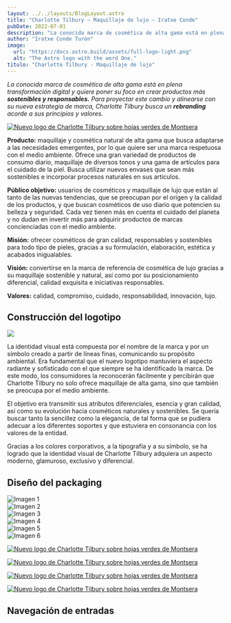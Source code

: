 ```yaml
---
layout: ../../layouts/BlogLayout.astro
title: "Charlotte Tilbury – Maquillaje de lujo – Iratxe Conde"
pubDate: 2022-07-01
description: "La conocida marca de cosmética de alta gama está en plena transformación digital y quiere poner su foco en crear productos más **sostenibles y responsables.** Para proyectar este cambio y alinearse con su nueva estrategia de marca, Charlotte Tilbury busca un **rebranding** acorde a sus principios y valores."
author: "Iratxe Conde Turón"
image:
  url: "https://docs.astro.build/assets/full-logo-light.png"
  alt: "The Astro logo with the word One."
titulo: "Charlotte Tilbury - Maquillaje de lujo"
---
```


<div class="centered-container">

_La conocida marca de cosmética de alta gama está en plena transformación digital y quiere poner su foco en crear productos más **sostenibles y responsables.** Para proyectar este cambio y alinearse con su nueva estrategia de marca, Charlotte Tilbury busca un **rebranding** acorde a sus principios y valores._

</div>

[![Nuevo logo de Charlotte Tilbury sobre hojas verdes de Montsera](/imgs/img-77.webp "Nuevo logo de Charlotter Tilbury")]()

<div class="flex-container-start">
  <div class="flex-item">

**Producto:** maquillaje y cosmética natural de alta gama que busca adaptarse a las necesidades emergentes, por lo que quiere ser una marca respetuosa con el medio ambiente. Ofrece una gran variedad de productos de consumo diario, maquillaje de diversos tonos y una gama de artículos para el cuidado de la piel. Busca utilizar nuevos envases que sean más sostenibles e incorporar procesos naturales en sus artículos.

**Público objetivo:** usuarios de cosméticos y maquillaje de lujo que están al tanto de las nuevas tendencias, que se preocupan por el origen y la calidad de los productos, y que buscan cosméticos de uso diario que potencien su belleza y seguridad. Cada vez tienen más en cuenta el cuidado del planeta y no dudan en invertir más para adquirir productos de marcas concienciadas con el medio ambiente.

  </div>
  <div class="flex-item">

**Misión:** ofrecer cosméticos de gran calidad, responsables y sostenibles para todo tipo de pieles, gracias a su formulación, elaboración, estética y acabados inigualables.

**Visión:** convertirse en la marca de referencia de cosmética de lujo gracias a su maquillaje sostenible y natural, así como por su posicionamiento diferencial, calidad exquisita e iniciativas responsables.

**Valores:** calidad, compromiso, cuidado, responsabilidad, innovación, lujo.

  </div>
</div>

## Construcción del logotipo

<div class="flex-container">
  <div class="flex-item">
    <img src="/imgs/img-2.webp">
  </div>
  <div class="flex-item">

La identidad visual está compuesta por el nombre de la marca y por un símbolo creado a partir de líneas finas, comunicando su propósito ambiental. Era fundamental que el nuevo logotipo mantuviera el aspecto radiante y sofisticado con el que siempre se ha identificado la marca. De este modo, los consumidores la reconocerán fácilmente y percibirán que Charlotte Tilbury no solo ofrece maquillaje de alta gama, sino que también se preocupa por el medio ambiente.

El objetivo era transmitir sus atributos diferenciales, esencia y gran calidad, así como su evolución hacia cosméticos naturales y sostenibles. Se quería buscar tanto la sencillez como la elegancia, de tal forma que se pudiera adecuar a los diferentes soportes y que estuviera en consonancia con los valores de la entidad.

Gracias a los colores corporativos, a la tipografía y a su símbolo, se ha logrado que la identidad visual de Charlotte Tilbury adquiera un aspecto moderno, glamuroso, exclusivo y diferencial.

  </div>
</div>

## Diseño del packaging

<div class="grid-3-container">
  <div class="grid-item">
    <img src="/imgs/img-9.webp" alt="Imagen 1">
  </div>
  <div class="grid-item">
    <img src="/imgs/img-10.webp" alt="Imagen 2">
  </div>
  <div class="grid-item">
    <img src="/imgs/img-69.webp" alt="Imagen 3">
  </div>
  <div class="grid-item">
    <img src="/imgs/img-70.webp" alt="Imagen 4">
  </div>
  <div class="grid-item">
    <img src="/imgs/img-116.webp" alt="Imagen 5">
  </div>
  <div class="grid-item">
    <img src="/imgs/img-126.webp" alt="Imagen 6">
  </div>
</div>

[![Nuevo logo de Charlotte Tilbury sobre hojas verdes de Montsera](/imgs/img-5.webp "Nuevo logo de Charlotter Tilbury")]()

[![Nuevo logo de Charlotte Tilbury sobre hojas verdes de Montsera](/imgs/img-6.webp "Nuevo logo de Charlotter Tilbury")]()

[![Nuevo logo de Charlotte Tilbury sobre hojas verdes de Montsera](/imgs/img-250.webp "Nuevo logo de Charlotter Tilbury")]()

[![Nuevo logo de Charlotte Tilbury sobre hojas verdes de Montsera](/imgs/img-22.webp "Nuevo logo de Charlotter Tilbury")]()

## Navegación de entradas
